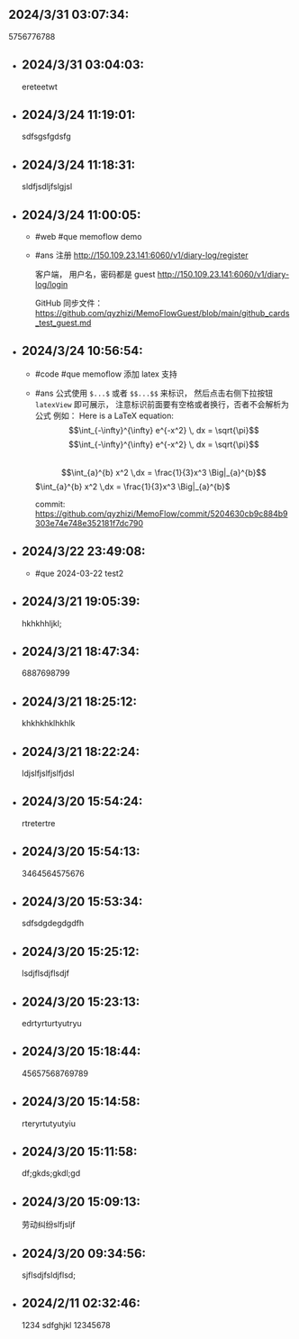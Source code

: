 ## 2024/3/31 03:07:34:
  5756776788
- ## 2024/3/31 03:04:03:
  ereteetwt
- ## 2024/3/24 11:19:01:
  sdfsgsfgdsfg
- ## 2024/3/24 11:18:31:
  sldfjsdljfslgjsl
- ## 2024/3/24 11:00:05:
	- #web
	  #que memoflow demo
	- #ans
	  注册
	  http://150.109.23.141:6060/v1/diary-log/register
	  
	  客户端， 用户名，密码都是 guest
	  http://150.109.23.141:6060/v1/diary-log/login
	  
	  GitHub 同步文件：
	  https://github.com/qyzhizi/MemoFlowGuest/blob/main/github_cards_test_guest.md
- ## 2024/3/24 10:56:54:
	- #code
	  #que memoflow 添加 latex 支持
	- #ans
	   公式使用 `$...$` 或者 `$$...$$` 来标识， 然后点击右侧下拉按钮 `latexView` 即可展示， 注意标识前面要有空格或者换行，否者不会解析为公式
	  例如：
	  Here is a LaTeX equation: $$\int_{-\infty}^{\infty} e^{-x^2} \, dx = \sqrt{\pi}$$
	  $$\int_{-\infty}^{\infty} e^{-x^2} \, dx = \sqrt{\pi}$$  
	  $$\int_{a}^{b} x^2 \,dx = \frac{1}{3}x^3 \Big|_{a}^{b}$$
	  $\int_{a}^{b} x^2 \,dx = \frac{1}{3}x^3 \Big|_{a}^{b}$
	  
	  commit:
	  https://github.com/qyzhizi/MemoFlow/commit/5204630cb9c884b9303e74e748e352181f7dc790
- ## 2024/3/22 23:49:08:
	- #que 2024-03-22 test2
- ## 2024/3/21 19:05:39:
  hkhkhhljkl;
- ## 2024/3/21 18:47:34:
  6887698799
- ## 2024/3/21 18:25:12:
  khkhkhklhkhlk
- ## 2024/3/21 18:22:24:
  ldjslfjslfjslfjdsl
- ## 2024/3/20 15:54:24:
  rtretertre
- ## 2024/3/20 15:54:13:
  3464564575676
- ## 2024/3/20 15:53:34:
  sdfsdgdegdgdfh
- ## 2024/3/20 15:25:12:
  lsdjflsdjflsdjf
- ## 2024/3/20 15:23:13:
  edrtyrturtyutryu
- ## 2024/3/20 15:18:44:
  45657568769789
- ## 2024/3/20 15:14:58:
  rteryrtutyutyiu
- ## 2024/3/20 15:11:58:
  df;gkds;gkdl;gd
- ## 2024/3/20 15:09:13:
  劳动纠纷slfjsljf
- ## 2024/3/20 09:34:56:
  sjflsdjfsldjflsd;
- ## 2024/2/11 02:32:46:
  1234
  sdfghjkl
  12345678